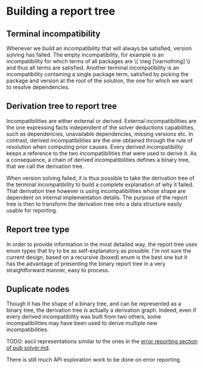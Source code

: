 # Building a report tree

## Terminal incompatibility

Whenever we build an incompatibility that will always be satisfied, version
solving has failed. The empty incompatibility, for example is an incompatibility
for which terms of all packages are \\( \neg [\varnothing] \\) and thus all
terms are satisfied. Another terminal incompatibility is an incompatibility
containing a single package term, satisfied by picking the package and version
at the root of the solution, the one for which we want to resolve dependencies.

## Derivation tree to report tree

Incompatibilities are either external or derived. External incompatibilities are
the one expressing facts independent of the solver deductions capabilities, such
as dependencies, unavailable dependencies, missing versions etc. In contrast,
derived incompatibilities are the one obtained through the rule of resolution
when computing prior causes. Every derived incompatibility keeps a reference to
the two incompatibilities that were used to derive it. As a consequence, a chain
of derived incompatibilities defines a binary tree, that we call the derivation
tree.

When version solving failed, it is thus possible to take the derivation tree of
the terminal incompatibility to build a complete explanation of why it failed.
That derivation tree however is using incompatibilities whose shape are
dependent on internal implementation details. The purpose of the report tree is
then to transform the derivation tree into a data structure easily usable for
reporting.

## Report tree type

In order to provide information in the most detailed way, the report tree uses
enum types that try to be as self-explanatory as possible. I'm not sure the
current design, based on a recursive (boxed) enum is the best one but it has the
advantage of presenting the binary report tree in a very straightforward manner,
easy to process.

## Duplicate nodes

Though it has the shape of a binary tree, and can be represented as a binary
tree, the derivation tree is actually a derivation graph. Indeed, even if every
derived incompatibility was built from two others, some incompatibilities may
have been used to derive multiple new incompatibilities.

TODO: ascii representations similar to the ones in the [error reporting section
of pub solver.md][error-reporting].

[error-reporting]:
  https://github.com/dart-lang/pub/blob/master/doc/solver.md#error-reporting

There is still much API exploration work to be done on error reporting.
